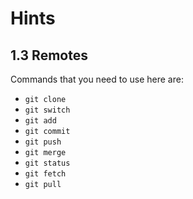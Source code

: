 # Hints

## 1.3 Remotes
Commands that you need to use here are:
- `git clone`
- `git switch`
- `git add`
- `git commit`
- `git push`
- `git merge`
- `git status`
- `git fetch`
- `git pull`